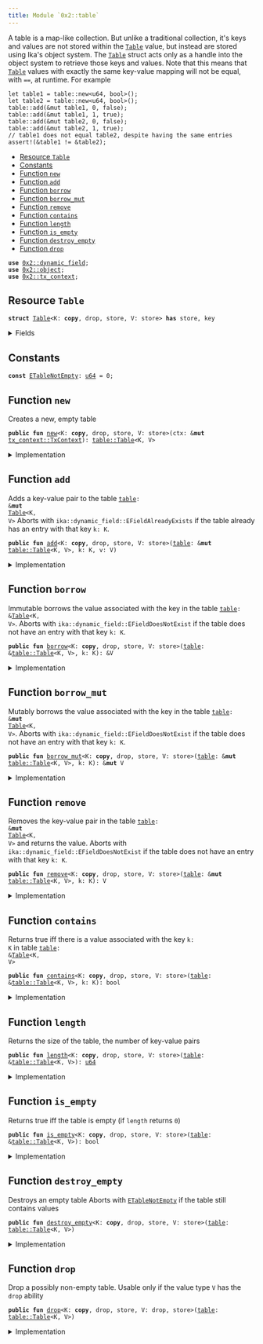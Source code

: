```yaml
---
title: Module `0x2::table`
---
```


A table is a map-like collection. But unlike a traditional collection, it's keys and values are
not stored within the <code><a href="../ika-framework/table.md#0x2_table_Table">Table</a></code> value, but instead are stored using Ika's object system. The
<code><a href="../ika-framework/table.md#0x2_table_Table">Table</a></code> struct acts only as a handle into the object system to retrieve those keys and values.
Note that this means that <code><a href="../ika-framework/table.md#0x2_table_Table">Table</a></code> values with exactly the same key-value mapping will not be
equal, with <code>==</code>, at runtime. For example
```
let table1 = table::new<u64, bool>();
let table2 = table::new<u64, bool>();
table::add(&mut table1, 0, false);
table::add(&mut table1, 1, true);
table::add(&mut table2, 0, false);
table::add(&mut table2, 1, true);
// table1 does not equal table2, despite having the same entries
assert!(&table1 != &table2);
```


-  [Resource `Table`](#0x2_table_Table)
-  [Constants](#@Constants_0)
-  [Function `new`](#0x2_table_new)
-  [Function `add`](#0x2_table_add)
-  [Function `borrow`](#0x2_table_borrow)
-  [Function `borrow_mut`](#0x2_table_borrow_mut)
-  [Function `remove`](#0x2_table_remove)
-  [Function `contains`](#0x2_table_contains)
-  [Function `length`](#0x2_table_length)
-  [Function `is_empty`](#0x2_table_is_empty)
-  [Function `destroy_empty`](#0x2_table_destroy_empty)
-  [Function `drop`](#0x2_table_drop)


<pre><code><b>use</b> <a href="../ika-framework/dynamic_field.md#0x2_dynamic_field">0x2::dynamic_field</a>;
<b>use</b> <a href="../ika-framework/object.md#0x2_object">0x2::object</a>;
<b>use</b> <a href="../ika-framework/tx_context.md#0x2_tx_context">0x2::tx_context</a>;
</code></pre>



<a name="0x2_table_Table"></a>

## Resource `Table`



<pre><code><b>struct</b> <a href="../ika-framework/table.md#0x2_table_Table">Table</a>&lt;K: <b>copy</b>, drop, store, V: store&gt; <b>has</b> store, key
</code></pre>



<details>
<summary>Fields</summary>


<dl>
<dt>
<code>id: <a href="../ika-framework/object.md#0x2_object_UID">object::UID</a></code>
</dt>
<dd>
 the ID of this table
</dd>
<dt>
<code>size: <a href="../move-stdlib/u64.md#0x1_u64">u64</a></code>
</dt>
<dd>
 the number of key-value pairs in the table
</dd>
</dl>


</details>

<a name="@Constants_0"></a>

## Constants


<a name="0x2_table_ETableNotEmpty"></a>



<pre><code><b>const</b> <a href="../ika-framework/table.md#0x2_table_ETableNotEmpty">ETableNotEmpty</a>: <a href="../move-stdlib/u64.md#0x1_u64">u64</a> = 0;
</code></pre>



<a name="0x2_table_new"></a>

## Function `new`

Creates a new, empty table


<pre><code><b>public</b> <b>fun</b> <a href="../ika-framework/table.md#0x2_table_new">new</a>&lt;K: <b>copy</b>, drop, store, V: store&gt;(ctx: &<b>mut</b> <a href="../ika-framework/tx_context.md#0x2_tx_context_TxContext">tx_context::TxContext</a>): <a href="../ika-framework/table.md#0x2_table_Table">table::Table</a>&lt;K, V&gt;
</code></pre>



<details>
<summary>Implementation</summary>


<pre><code><b>public</b> <b>fun</b> <a href="../ika-framework/table.md#0x2_table_new">new</a>&lt;K: <b>copy</b> + drop + store, V: store&gt;(ctx: &<b>mut</b> TxContext): <a href="../ika-framework/table.md#0x2_table_Table">Table</a>&lt;K, V&gt; {
    <a href="../ika-framework/table.md#0x2_table_Table">Table</a> {
        id: <a href="../ika-framework/object.md#0x2_object_new">object::new</a>(ctx),
        size: 0,
    }
}
</code></pre>



</details>

<a name="0x2_table_add"></a>

## Function `add`

Adds a key-value pair to the table <code><a href="../ika-framework/table.md#0x2_table">table</a>: &<b>mut</b> <a href="../ika-framework/table.md#0x2_table_Table">Table</a>&lt;K, V&gt;</code>
Aborts with <code>ika::dynamic_field::EFieldAlreadyExists</code> if the table already has an entry with
that key <code>k: K</code>.


<pre><code><b>public</b> <b>fun</b> <a href="../ika-framework/table.md#0x2_table_add">add</a>&lt;K: <b>copy</b>, drop, store, V: store&gt;(<a href="../ika-framework/table.md#0x2_table">table</a>: &<b>mut</b> <a href="../ika-framework/table.md#0x2_table_Table">table::Table</a>&lt;K, V&gt;, k: K, v: V)
</code></pre>



<details>
<summary>Implementation</summary>


<pre><code><b>public</b> <b>fun</b> <a href="../ika-framework/table.md#0x2_table_add">add</a>&lt;K: <b>copy</b> + drop + store, V: store&gt;(<a href="../ika-framework/table.md#0x2_table">table</a>: &<b>mut</b> <a href="../ika-framework/table.md#0x2_table_Table">Table</a>&lt;K, V&gt;, k: K, v: V) {
    field::add(&<b>mut</b> <a href="../ika-framework/table.md#0x2_table">table</a>.id, k, v);
    <a href="../ika-framework/table.md#0x2_table">table</a>.size = <a href="../ika-framework/table.md#0x2_table">table</a>.size + 1;
}
</code></pre>



</details>

<a name="0x2_table_borrow"></a>

## Function `borrow`

Immutable borrows the value associated with the key in the table <code><a href="../ika-framework/table.md#0x2_table">table</a>: &<a href="../ika-framework/table.md#0x2_table_Table">Table</a>&lt;K, V&gt;</code>.
Aborts with <code>ika::dynamic_field::EFieldDoesNotExist</code> if the table does not have an entry with
that key <code>k: K</code>.


<pre><code><b>public</b> <b>fun</b> <a href="../ika-framework/table.md#0x2_table_borrow">borrow</a>&lt;K: <b>copy</b>, drop, store, V: store&gt;(<a href="../ika-framework/table.md#0x2_table">table</a>: &<a href="../ika-framework/table.md#0x2_table_Table">table::Table</a>&lt;K, V&gt;, k: K): &V
</code></pre>



<details>
<summary>Implementation</summary>


<pre><code><b>public</b> <b>fun</b> <a href="../ika-framework/table.md#0x2_table_borrow">borrow</a>&lt;K: <b>copy</b> + drop + store, V: store&gt;(<a href="../ika-framework/table.md#0x2_table">table</a>: &<a href="../ika-framework/table.md#0x2_table_Table">Table</a>&lt;K, V&gt;, k: K): &V {
    field::borrow(&<a href="../ika-framework/table.md#0x2_table">table</a>.id, k)
}
</code></pre>



</details>

<a name="0x2_table_borrow_mut"></a>

## Function `borrow_mut`

Mutably borrows the value associated with the key in the table <code><a href="../ika-framework/table.md#0x2_table">table</a>: &<b>mut</b> <a href="../ika-framework/table.md#0x2_table_Table">Table</a>&lt;K, V&gt;</code>.
Aborts with <code>ika::dynamic_field::EFieldDoesNotExist</code> if the table does not have an entry with
that key <code>k: K</code>.


<pre><code><b>public</b> <b>fun</b> <a href="../ika-framework/table.md#0x2_table_borrow_mut">borrow_mut</a>&lt;K: <b>copy</b>, drop, store, V: store&gt;(<a href="../ika-framework/table.md#0x2_table">table</a>: &<b>mut</b> <a href="../ika-framework/table.md#0x2_table_Table">table::Table</a>&lt;K, V&gt;, k: K): &<b>mut</b> V
</code></pre>



<details>
<summary>Implementation</summary>


<pre><code><b>public</b> <b>fun</b> <a href="../ika-framework/table.md#0x2_table_borrow_mut">borrow_mut</a>&lt;K: <b>copy</b> + drop + store, V: store&gt;(<a href="../ika-framework/table.md#0x2_table">table</a>: &<b>mut</b> <a href="../ika-framework/table.md#0x2_table_Table">Table</a>&lt;K, V&gt;, k: K): &<b>mut</b> V {
    field::borrow_mut(&<b>mut</b> <a href="../ika-framework/table.md#0x2_table">table</a>.id, k)
}
</code></pre>



</details>

<a name="0x2_table_remove"></a>

## Function `remove`

Removes the key-value pair in the table <code><a href="../ika-framework/table.md#0x2_table">table</a>: &<b>mut</b> <a href="../ika-framework/table.md#0x2_table_Table">Table</a>&lt;K, V&gt;</code> and returns the value.
Aborts with <code>ika::dynamic_field::EFieldDoesNotExist</code> if the table does not have an entry with
that key <code>k: K</code>.


<pre><code><b>public</b> <b>fun</b> <a href="../ika-framework/table.md#0x2_table_remove">remove</a>&lt;K: <b>copy</b>, drop, store, V: store&gt;(<a href="../ika-framework/table.md#0x2_table">table</a>: &<b>mut</b> <a href="../ika-framework/table.md#0x2_table_Table">table::Table</a>&lt;K, V&gt;, k: K): V
</code></pre>



<details>
<summary>Implementation</summary>


<pre><code><b>public</b> <b>fun</b> <a href="../ika-framework/table.md#0x2_table_remove">remove</a>&lt;K: <b>copy</b> + drop + store, V: store&gt;(<a href="../ika-framework/table.md#0x2_table">table</a>: &<b>mut</b> <a href="../ika-framework/table.md#0x2_table_Table">Table</a>&lt;K, V&gt;, k: K): V {
    <b>let</b> v = field::remove(&<b>mut</b> <a href="../ika-framework/table.md#0x2_table">table</a>.id, k);
    <a href="../ika-framework/table.md#0x2_table">table</a>.size = <a href="../ika-framework/table.md#0x2_table">table</a>.size - 1;
    v
}
</code></pre>



</details>

<a name="0x2_table_contains"></a>

## Function `contains`

Returns true iff there is a value associated with the key <code>k: K</code> in table <code><a href="../ika-framework/table.md#0x2_table">table</a>: &<a href="../ika-framework/table.md#0x2_table_Table">Table</a>&lt;K, V&gt;</code>


<pre><code><b>public</b> <b>fun</b> <a href="../ika-framework/table.md#0x2_table_contains">contains</a>&lt;K: <b>copy</b>, drop, store, V: store&gt;(<a href="../ika-framework/table.md#0x2_table">table</a>: &<a href="../ika-framework/table.md#0x2_table_Table">table::Table</a>&lt;K, V&gt;, k: K): bool
</code></pre>



<details>
<summary>Implementation</summary>


<pre><code><b>public</b> <b>fun</b> <a href="../ika-framework/table.md#0x2_table_contains">contains</a>&lt;K: <b>copy</b> + drop + store, V: store&gt;(<a href="../ika-framework/table.md#0x2_table">table</a>: &<a href="../ika-framework/table.md#0x2_table_Table">Table</a>&lt;K, V&gt;, k: K): bool {
    field::exists_with_type&lt;K, V&gt;(&<a href="../ika-framework/table.md#0x2_table">table</a>.id, k)
}
</code></pre>



</details>

<a name="0x2_table_length"></a>

## Function `length`

Returns the size of the table, the number of key-value pairs


<pre><code><b>public</b> <b>fun</b> <a href="../ika-framework/table.md#0x2_table_length">length</a>&lt;K: <b>copy</b>, drop, store, V: store&gt;(<a href="../ika-framework/table.md#0x2_table">table</a>: &<a href="../ika-framework/table.md#0x2_table_Table">table::Table</a>&lt;K, V&gt;): <a href="../move-stdlib/u64.md#0x1_u64">u64</a>
</code></pre>



<details>
<summary>Implementation</summary>


<pre><code><b>public</b> <b>fun</b> <a href="../ika-framework/table.md#0x2_table_length">length</a>&lt;K: <b>copy</b> + drop + store, V: store&gt;(<a href="../ika-framework/table.md#0x2_table">table</a>: &<a href="../ika-framework/table.md#0x2_table_Table">Table</a>&lt;K, V&gt;): <a href="../move-stdlib/u64.md#0x1_u64">u64</a> {
    <a href="../ika-framework/table.md#0x2_table">table</a>.size
}
</code></pre>



</details>

<a name="0x2_table_is_empty"></a>

## Function `is_empty`

Returns true iff the table is empty (if <code>length</code> returns <code>0</code>)


<pre><code><b>public</b> <b>fun</b> <a href="../ika-framework/table.md#0x2_table_is_empty">is_empty</a>&lt;K: <b>copy</b>, drop, store, V: store&gt;(<a href="../ika-framework/table.md#0x2_table">table</a>: &<a href="../ika-framework/table.md#0x2_table_Table">table::Table</a>&lt;K, V&gt;): bool
</code></pre>



<details>
<summary>Implementation</summary>


<pre><code><b>public</b> <b>fun</b> <a href="../ika-framework/table.md#0x2_table_is_empty">is_empty</a>&lt;K: <b>copy</b> + drop + store, V: store&gt;(<a href="../ika-framework/table.md#0x2_table">table</a>: &<a href="../ika-framework/table.md#0x2_table_Table">Table</a>&lt;K, V&gt;): bool {
    <a href="../ika-framework/table.md#0x2_table">table</a>.size == 0
}
</code></pre>



</details>

<a name="0x2_table_destroy_empty"></a>

## Function `destroy_empty`

Destroys an empty table
Aborts with <code><a href="../ika-framework/table.md#0x2_table_ETableNotEmpty">ETableNotEmpty</a></code> if the table still contains values


<pre><code><b>public</b> <b>fun</b> <a href="../ika-framework/table.md#0x2_table_destroy_empty">destroy_empty</a>&lt;K: <b>copy</b>, drop, store, V: store&gt;(<a href="../ika-framework/table.md#0x2_table">table</a>: <a href="../ika-framework/table.md#0x2_table_Table">table::Table</a>&lt;K, V&gt;)
</code></pre>



<details>
<summary>Implementation</summary>


<pre><code><b>public</b> <b>fun</b> <a href="../ika-framework/table.md#0x2_table_destroy_empty">destroy_empty</a>&lt;K: <b>copy</b> + drop + store, V: store&gt;(<a href="../ika-framework/table.md#0x2_table">table</a>: <a href="../ika-framework/table.md#0x2_table_Table">Table</a>&lt;K, V&gt;) {
    <b>let</b> <a href="../ika-framework/table.md#0x2_table_Table">Table</a> { id, size } = <a href="../ika-framework/table.md#0x2_table">table</a>;
    <b>assert</b>!(size == 0, <a href="../ika-framework/table.md#0x2_table_ETableNotEmpty">ETableNotEmpty</a>);
    id.delete()
}
</code></pre>



</details>

<a name="0x2_table_drop"></a>

## Function `drop`

Drop a possibly non-empty table.
Usable only if the value type <code>V</code> has the <code>drop</code> ability


<pre><code><b>public</b> <b>fun</b> <a href="../ika-framework/table.md#0x2_table_drop">drop</a>&lt;K: <b>copy</b>, drop, store, V: drop, store&gt;(<a href="../ika-framework/table.md#0x2_table">table</a>: <a href="../ika-framework/table.md#0x2_table_Table">table::Table</a>&lt;K, V&gt;)
</code></pre>



<details>
<summary>Implementation</summary>


<pre><code><b>public</b> <b>fun</b> <a href="../ika-framework/table.md#0x2_table_drop">drop</a>&lt;K: <b>copy</b> + drop + store, V: drop + store&gt;(<a href="../ika-framework/table.md#0x2_table">table</a>: <a href="../ika-framework/table.md#0x2_table_Table">Table</a>&lt;K, V&gt;) {
    <b>let</b> <a href="../ika-framework/table.md#0x2_table_Table">Table</a> { id, size: _ } = <a href="../ika-framework/table.md#0x2_table">table</a>;
    id.delete()
}
</code></pre>



</details>
